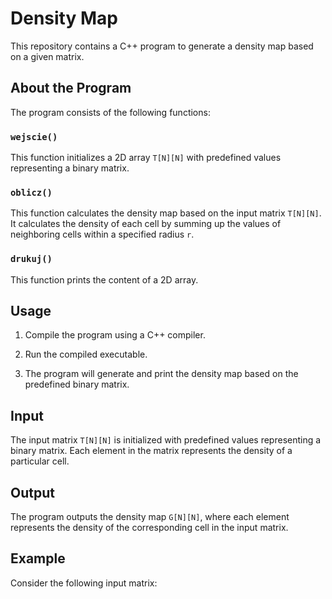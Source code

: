 # Density Map

This repository contains a C++ program to generate a density map based on a given matrix.

## About the Program

The program consists of the following functions:

### `wejscie()`

This function initializes a 2D array `T[N][N]` with predefined values representing a binary matrix.

### `oblicz()`

This function calculates the density map based on the input matrix `T[N][N]`. It calculates the density of each cell by summing up the values of neighboring cells within a specified radius `r`.

### `drukuj()`

This function prints the content of a 2D array.

## Usage

1. Compile the program using a C++ compiler.

2. Run the compiled executable.

3. The program will generate and print the density map based on the predefined binary matrix.

## Input

The input matrix `T[N][N]` is initialized with predefined values representing a binary matrix. Each element in the matrix represents the density of a particular cell.

## Output

The program outputs the density map `G[N][N]`, where each element represents the density of the corresponding cell in the input matrix.

## Example

Consider the following input matrix:

